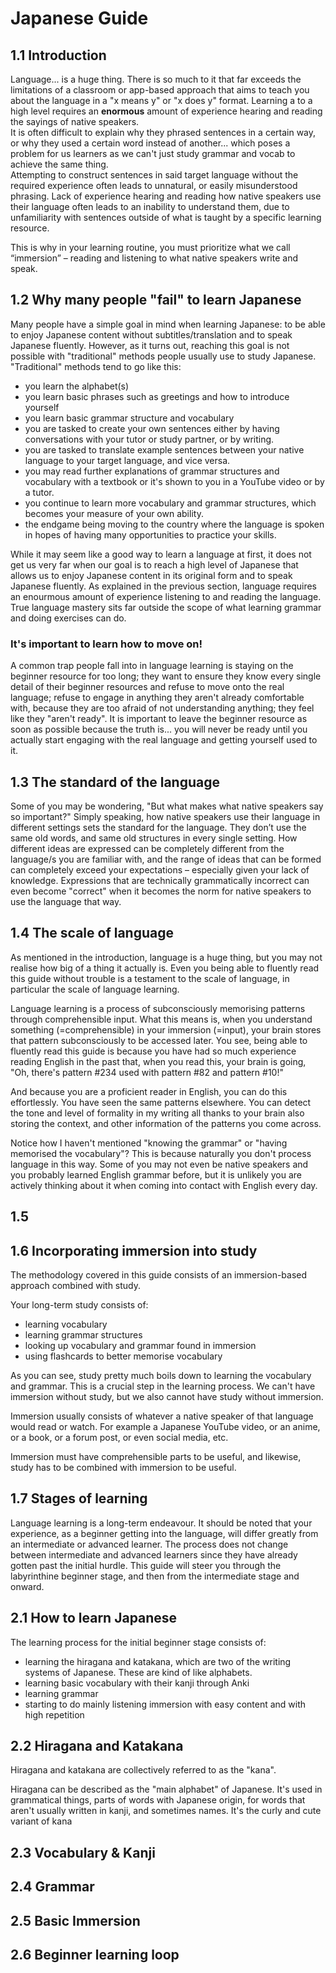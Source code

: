 # Japanese Guide

## 1.1 Introduction

Language... is a huge thing. There is so much to it that far exceeds the limitations of a classroom or app-based approach that aims to teach you about the language in a "x means y" or "x does y" format. Learning a  to a high level requires an **enormous** amount of experience hearing and reading the sayings of native speakers.  
It is often difficult to explain why they phrased sentences in a certain way, or why they used a certain word instead of another... which poses a problem for us learners as we can't just study grammar and vocab to achieve the same thing.  
Attempting to construct sentences in said target language without the required experience often leads to unnatural, or easily misunderstood phrasing. Lack of experience hearing and reading how native speakers use their language often leads to an inability to understand them, due to unfamiliarity with sentences outside of what is taught by a specific learning resource.  

This is why in your learning routine, you must prioritize what we call “immersion” – reading and listening to what native speakers write and speak.    

## 1.2 Why many people "fail" to learn Japanese

Many people have a simple goal in mind when learning Japanese: to be able to enjoy Japanese content without subtitles/translation and to speak Japanese fluently. However, as it turns out, reaching this goal is not possible with "traditional" methods people usually use to study Japanese.  
"Traditional" methods tend to go like this:  

- you learn the alphabet(s)  
- you learn basic phrases such as greetings and how to introduce yourself  
- you learn basic grammar structure and vocabulary  
- you are tasked to create your own sentences either by having conversations with your tutor or study partner, or by writing.  
- you are tasked to translate example sentences between your native language to your target language, and vice versa.   
- you may read further explanations of grammar structures and vocabulary with a textbook or it's shown to you in a YouTube video or by a tutor.  
- you continue to learn more vocabulary and grammar structures, which becomes your measure of your own ability.   
- the endgame being moving to the country where the language is spoken in hopes of having many opportunities to practice your skills.  

While it may seem like a good way to learn a language at first, it does not get us very far when our goal is to reach a high level of Japanese that allows us to enjoy Japanese content in its original form and to speak Japanese fluently. As explained in the previous section, language requires an enourmous amount of experience listening to and reading the language. True language mastery sits far outside the scope of what learning grammar and doing exercises can do.  

<strong><h3> It's important to learn how to move on!</h3></strong>

A common trap people fall into in language learning is staying on the beginner resource for too long; they want to ensure they know every single detail of their beginner resources and refuse to move onto the real language; refuse to engage in anything they aren't already comfortable with, because they are too afraid of not understanding anything; they feel like they "aren't ready". It is important to leave the beginner resource as soon as possible because the truth is... you will never be ready until you actually start engaging with the real language and getting yourself used to it.   

## 1.3 The standard of the language

Some of you may be wondering, "But what makes what native speakers say so important?" Simply speaking, how native speakers use their language in different settings sets the standard for the language. They don’t use the same old words, and same old structures in every single setting. How different ideas are expressed can be completely different from the language/s you are familiar with, and the range of ideas that can be formed can completely exceed your expectations – especially given your lack of knowledge. Expressions that are technically grammatically incorrect can even become "correct" when it becomes the norm for native speakers to use the language that way.  

## 1.4 The scale of language

As mentioned in the introduction, language is a huge thing, but you may not realise how big of a thing it actually is. Even you being able to fluently read this guide without trouble is a testament to the scale of language, in particular the scale of language learning.  

Language learning is a process of subconsciously memorising patterns through comprehensible input. What this means is, when you understand something (=comprehensible) in your immersion (=input), your brain stores that pattern subconsciously to be accessed later. You see, being able to fluently read this guide is because you have had so much experience reading English in the past that, when you read this, your brain is going, "Oh, there's pattern #234 used with pattern #82 and pattern #10!"  

And because you are a proficient reader in English, you can do this effortlessly. You have seen the same patterns elsewhere. You can detect the tone and level of formality in my writing all thanks to your brain also storing the context, and other information of the patterns you come across.  

Notice how I haven't mentioned "knowing the grammar" or "having memorised the vocabulary"? This is because naturally you don't process language in this way. Some of you may not even be native speakers and you probably learned English grammar before, but it is unlikely you are actively thinking about it when coming into contact with English every day.  

## 1.5 

## 1.6 Incorporating immersion into study

The methodology covered in this guide consists of an immersion-based approach combined with study.  

Your long-term study consists of:  

-    learning vocabulary  
-    learning grammar structures  
-    looking up vocabulary and grammar found in immersion  
-    using flashcards to better memorise vocabulary  

As you can see, study pretty much boils down to learning the vocabulary and grammar. This is a crucial step in the learning process. We can't have immersion without study, but we also cannot have study without immersion.  

Immersion usually consists of whatever a native speaker of that language would read or watch. For example a Japanese YouTube video, or an anime, or a book, or a forum post, or even social media, etc.   

Immersion must have comprehensible parts to be useful, and likewise, study has to be combined with immersion to be useful.  

## 1.7 Stages of learning

Language learning is a long-term endeavour. It should be noted that your experience, as a beginner getting into the language, will differ greatly from an intermediate or advanced learner. The process does not change between intermediate and advanced learners since they have already gotten past the initial hurdle. This guide will steer you through the labyrinthine beginner stage, and then from the intermediate stage and onward.  

## 2.1 How to learn Japanese

The learning process for the initial beginner stage consists of:  

- learning the hiragana and katakana, which are two of the writing systems of Japanese. These are kind of like alphabets.  
- learning basic vocabulary with their kanji through Anki  
- learning grammar  
- starting to do mainly listening immersion with easy content and with high repetition  

## 2.2 Hiragana and Katakana  

Hiragana and katakana are collectively referred to as the "kana".  

Hiragana can be described as the "main alphabet" of Japanese. It's used in grammatical things, parts of words with Japanese origin, for words that aren't usually written in kanji, and sometimes names. It's the curly and cute variant of kana  
## 2.3 Vocabulary & Kanji
## 2.4 Grammar
## 2.5 Basic Immersion
## 2.6 Beginner learning loop
